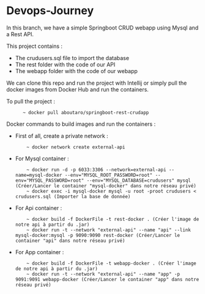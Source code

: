 # Devops-Journey
In this branch, we have a simple Springboot CRUD webapp using Mysql and a Rest API.

This project contains :
- The crudusers.sql file to import the database 
- The rest folder with the code of our API
- The webapp folder with the code of our webapp

We can clone this repo and run the project with Intellij or simply pull the docker images from Docker Hub and run the containers. 

To pull the project : 

          ~ docker pull aboutaro/springboot-rest-crudapp

Docker commands to build images and run the containers : 

- First of all, create a private network : 

          ~ docker network create external-api 

- For Mysql container : 

          ~ docker run -d -p 6033:3306 --network=external-api --name=mysql-docker --env="MYSQL_ROOT_PASSWORD=root" --env="MYSQL_PASSWORD=root" --env="MYSQL_DATABASE=crudusers" mysql (Créer/Lancer le container "mysql-docker" dans notre réseau privé)
          ~ docker exec -i mysql-docker mysql -u root -proot crudusers < crudusers.sql (Importer la base de donnée)

- For Api container :   

          ~ docker build -f DockerFile -t rest-docker . (Créer l'image de notre api à partir du .jar)
          ~ docker run -t --network "external-api" --name "api" --link mysql-docker:mysql -p 9090:9090 rest-docker (Créer/Lancer le container "api" dans notre réseau privé)

- For App container :   

          ~ docker build -f DockerFile -t webapp-docker . (Créer l'image de notre api à partir du .jar)
          ~ docker run -t --network "external-api" --name "app" -p 9091:9091 webapp-docker (Créer/Lancer le container "app" dans notre réseau privé)

